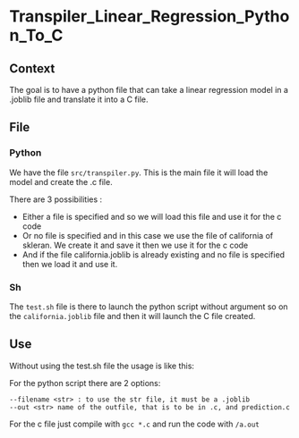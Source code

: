 # Transpiler_Linear_Regression_Python_To_C

## Context

The goal is to have a python file that can take a linear regression model in a .joblib file and translate it into a C file.

## File

### Python

We have the file `src/transpiler.py`.
This is the main file it will load the model and create the .c file.

There are 3 possibilities :

* Either a file is specified and so we will load this file and use it for the c code
* Or no file is specified and in this case we use the file of california of skleran. We create it and save it then we use it for the c code
* And if the file california.joblib is already existing and no file is specified then we load it and use it.

### Sh

The `test.sh` file is there to launch the python script without argument so on the `california.joblib` file and then it will launch the C file created.

## Use

Without using the test.sh file the usage is like this:

For the python script there are 2 options:

    --filename <str> : to use the str file, it must be a .joblib
    --out <str> name of the outfile, that is to be in .c, and prediction.c

For the c file just compile with `gcc *.c` and run the code with `/a.out`
